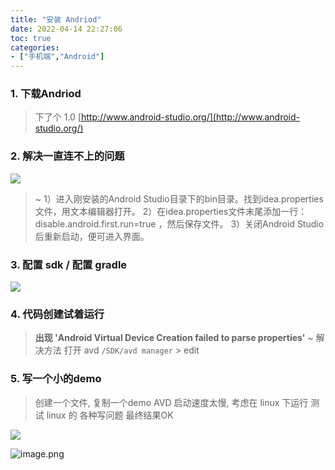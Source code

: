 ```yaml
---
title: "安装 Andriod"
date: 2022-04-14 22:27:06
toc: true
categories:
- ["手机端","Android"]
---
```


### 1. 下载Andriod
> 下了个 1.0
> [http://www.android-studio.org/](http://www.android-studio.org/)





### 2. 解决一直连不上的问题
![](https://file.wulicode.com/yuque/202208/04/22/5926oiMzgWpc.png?x-oss-process=image/resize,h_119)
> ~
> 1）进入刚安装的Android Studio目录下的bin目录。找到idea.properties文件，用文本编辑器打开。
> 2）在idea.properties文件末尾添加一行： disable.android.first.run=true ，然后保存文件。
> 3）关闭Android Studio后重新启动，便可进入界面。


### 3. 配置 sdk / 配置 gradle
![](https://file.wulicode.com/yuque/202208/04/22/5927aUu91yHs.jpg?x-oss-process=image/resize,h_192)

### 4. 代码创建试着运行
> **出现 'Android Virtual Device Creation failed to parse properties'**
> ~
> 解决方法 打开 avd `/SDK/avd manager` > edit


### 5. 写一个小的demo
> 创建一个文件, 复制一个demo
> AVD 启动速度太慢, 考虑在 linux 下运行
> 测试 linux 的 各种写问题
> 最终结果OK

![](https://file.wulicode.com/yuque/202208/04/22/5927PdaNEcfu.jpg?x-oss-process=image/resize,h_198)

![image.png](https://file.wulicode.com/yuque/202208/04/22/5927lwuj2ytw.png?x-oss-process=image/resize,h_232)

